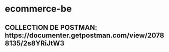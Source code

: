 # ecommerce-be
<h2>COLLECTION DE POSTMAN: https://documenter.getpostman.com/view/20788135/2s8YRiJtW3</h2>
